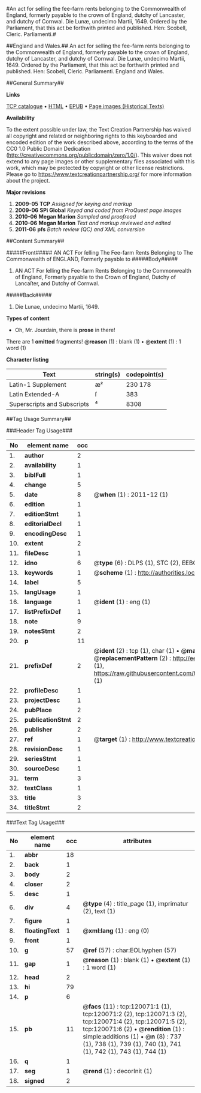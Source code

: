 #An act for selling the fee-farm rents belonging to the Commonwealth of England, formerly payable to the crown of England, dutchy of Lancaster, and dutchy of Cornwal. Die Lunæ, undecimo Martii, 1649. Ordered by the Parliament, that this act be forthwith printed and published. Hen: Scobell, Cleric. Parliamenti.#

##England and Wales.##
An act for selling the fee-farm rents belonging to the Commonwealth of England, formerly payable to the crown of England, dutchy of Lancaster, and dutchy of Cornwal. Die Lunæ, undecimo Martii, 1649. Ordered by the Parliament, that this act be forthwith printed and published. Hen: Scobell, Cleric. Parliamenti.
England and Wales.

##General Summary##

**Links**

[TCP catalogue](http://www.ota.ox.ac.uk/tcp/)  • 
[HTML](http://tei.it.ox.ac.uk/tcp/Texts-HTML/free/A74/A74365.html)  • 
[EPUB](http://tei.it.ox.ac.uk/tcp/Texts-EPUB/free/A74/A74365.epub) • 
[Page images (Historical Texts)](https://historicaltexts.jisc.ac.uk/eebo-99867748e)

**Availability**

To the extent possible under law, the Text Creation Partnership has waived all copyright and related or neighboring rights to this keyboarded and encoded edition of the work described above, according to the terms of the CC0 1.0 Public Domain Dedication (http://creativecommons.org/publicdomain/zero/1.0/). This waiver does not extend to any page images or other supplementary files associated with this work, which may be protected by copyright or other license restrictions. Please go to https://www.textcreationpartnership.org/ for more information about the project.

**Major revisions**

1. __2009-05__ __TCP__ *Assigned for keying and markup*
1. __2009-06__ __SPi Global__ *Keyed and coded from ProQuest page images*
1. __2010-06__ __Megan Marion__ *Sampled and proofread*
1. __2010-06__ __Megan Marion__ *Text and markup reviewed and edited*
1. __2011-06__ __pfs__ *Batch review (QC) and XML conversion*

##Content Summary##

#####Front#####
AN ACT For ſelling The Fee-farm Rents Belonging to The Commonwealth of ENGLAND, Formerly payable to 
#####Body#####

1. AN ACT For ſelling the Fee-farm Rents Belonging to the Commonwealth of England, Formerly payable to the Crown of England, Dutchy of Lancaſter, and Dutchy of Cornwal.

#####Back#####

1. Die Lunae, undecimo Martii, 1649.

**Types of content**

  * Oh, Mr. Jourdain, there is **prose** in there!

There are 1 **omitted** fragments! 
 @__reason__ (1) : blank (1)  •  @__extent__ (1) : 1 word (1)

**Character listing**


|Text|string(s)|codepoint(s)|
|---|---|---|
|Latin-1 Supplement|æ²|230 178|
|Latin Extended-A|ſ|383|
|Superscripts             and Subscripts|⁴|8308|

##Tag Usage Summary##

###Header Tag Usage###

|No|element name|occ|attributes|
|---|---|---|---|
|1.|__author__|2||
|2.|__availability__|1||
|3.|__biblFull__|1||
|4.|__change__|5||
|5.|__date__|8| @__when__ (1) : 2011-12 (1)|
|6.|__edition__|1||
|7.|__editionStmt__|1||
|8.|__editorialDecl__|1||
|9.|__encodingDesc__|1||
|10.|__extent__|2||
|11.|__fileDesc__|1||
|12.|__idno__|6| @__type__ (6) : DLPS (1), STC (2), EEBO-CITATION (1), PROQUEST (1), VID (1)|
|13.|__keywords__|1| @__scheme__ (1) : http://authorities.loc.gov/ (1)|
|14.|__label__|5||
|15.|__langUsage__|1||
|16.|__language__|1| @__ident__ (1) : eng (1)|
|17.|__listPrefixDef__|1||
|18.|__note__|9||
|19.|__notesStmt__|2||
|20.|__p__|11||
|21.|__prefixDef__|2| @__ident__ (2) : tcp (1), char (1)  •  @__matchPattern__ (2) : ([0-9\-]+):([0-9IVX]+) (1), (.+) (1)  •  @__replacementPattern__ (2) : http://eebo.chadwyck.com/downloadtiff?vid=$1&page=$2 (1), https://raw.githubusercontent.com/textcreationpartnership/Texts/master/tcpchars.xml#$1 (1)|
|22.|__profileDesc__|1||
|23.|__projectDesc__|1||
|24.|__pubPlace__|2||
|25.|__publicationStmt__|2||
|26.|__publisher__|2||
|27.|__ref__|1| @__target__ (1) : http://www.textcreationpartnership.org/docs/. (1)|
|28.|__revisionDesc__|1||
|29.|__seriesStmt__|1||
|30.|__sourceDesc__|1||
|31.|__term__|3||
|32.|__textClass__|1||
|33.|__title__|3||
|34.|__titleStmt__|2||


###Text Tag Usage###

|No|element name|occ|attributes|
|---|---|---|---|
|1.|__abbr__|18||
|2.|__back__|1||
|3.|__body__|2||
|4.|__closer__|2||
|5.|__desc__|1||
|6.|__div__|4| @__type__ (4) : title_page (1), imprimatur (2), text (1)|
|7.|__figure__|1||
|8.|__floatingText__|1| @__xml:lang__ (1) : eng (0)|
|9.|__front__|1||
|10.|__g__|57| @__ref__ (57) : char:EOLhyphen (57)|
|11.|__gap__|1| @__reason__ (1) : blank (1)  •  @__extent__ (1) : 1 word (1)|
|12.|__head__|2||
|13.|__hi__|79||
|14.|__p__|6||
|15.|__pb__|11| @__facs__ (11) : tcp:120071:1 (1), tcp:120071:2 (2), tcp:120071:3 (2), tcp:120071:4 (2), tcp:120071:5 (2), tcp:120071:6 (2)  •  @__rendition__ (1) : simple:additions (1)  •  @__n__ (8) : 737 (1), 738 (1), 739 (1), 740 (1), 741 (1), 742 (1), 743 (1), 744 (1)|
|16.|__q__|1||
|17.|__seg__|1| @__rend__ (1) : decorInit (1)|
|18.|__signed__|2||
